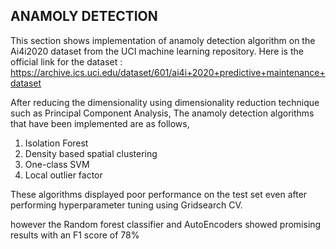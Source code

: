## ANAMOLY DETECTION

This section shows implementation of anamoly detection algorithm on the Ai4i2020 dataset from the UCI machine learning repository. Here is the official link for the dataset : https://archive.ics.uci.edu/dataset/601/ai4i+2020+predictive+maintenance+dataset

After reducing the dimensionality using dimensionality reduction technique such as Principal Component Analysis, The anamoly detection algorithms that have been implemented are as follows, 

1) Isolation Forest
2) Density based spatial clustering
3) One-class SVM
4) Local outlier factor

These algorithms displayed poor performance on the test set even after performing hyperparameter tuning using Gridsearch CV.

however the Random forest classifier and AutoEncoders showed promising results with an F1 score of 78%





